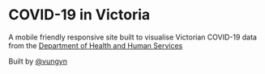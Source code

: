 # COVID-19 in Victoria

A mobile friendly responsive site built to visualise Victorian COVID-19 data from the [Department of Health and Human Services](https://app.powerbi.com/view?r=eyJrIjoiODBmMmE3NWQtZWNlNC00OWRkLTk1NjYtMjM2YTY1MjI2NzdjIiwidCI6ImMwZTA2MDFmLTBmYWMtNDQ5Yy05Yzg4LWExMDRjNGViOWYyOCJ9&pageName=ReportSection)

Built by [@vungyn](https://github.com/vungyn)